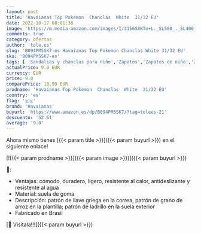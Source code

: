 ```yaml
---
layout: post
title: 'Havaianas Top Pokemon  Chanclas  White  31/32 EU'
date: 2022-10-17 08:01:38
image: 'https://m.media-amazon.com/images/I/3156S8KTo+L._SL500_._SL400_.jpg'
comments: true
category: ofertas
author: 'tole.es'
slug: 'B094PM5SK7-es Havaianas Top Pokemon Chanclas White 31/32 EU'
sku: 'B094PM5SK7-es'
tags: [ 'Sandalias y chanclas para niño','Zapatos','Zapatos de niño','Zapatos y complementos','chanclas','havaianas','🇪🇸', ]
actualPrice: 9.0 EUR
currency: EUR
price: 9.0
comparePrice: 18.99 EUR
prodname: 'Havaianas Top Pokemon  Chanclas  White  31/32 EU'
country: 'es'
flag: '🇪🇸'
brand: 'Havaianas'
buyurl: 'https://www.amazon.es/dp/B094PM5SK7/?tag=tolees-21'
descuento: '52.61'
average: '9.0'
---
```


Ahora mismo tienes [{{< param title >}}]({{< param buyurl >}}) en el siguiente enlace!

[![{{< param prodname >}}]({{< param image >}})]({{< param buyurl >}})

🔎:

- Ventajas: cómodo, duradero, ligero, resistente al calor, antideslizante y resistente al agua
- Material: suela de goma
- Descripción: patrón de llave griega en la correa, patrón de grano de arroz en la plantilla; patrón de ladrillo en la suela exterior
- Fabricado en Brasil

[🛒 Visítala!!!]({{< param buyurl >}})
